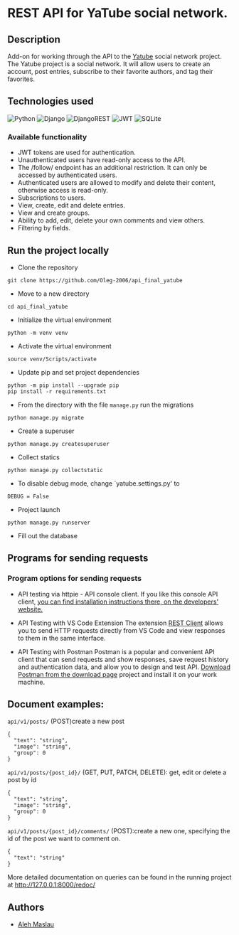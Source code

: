 # REST API for YaTube social network.

##  Description
Add-on for working through the API to the [Yatube](https://github.com/Oleg-2006/yatube_project) social network project. 
The Yatube project is a social network. It will allow users to create an account,
post entries, subscribe to their favorite authors, and tag their favorites.

##  Technologies used
![Python](https://img.shields.io/badge/Python-3776AB?style=for-the-badge&logo=python&logoColor=white) ![Django](https://img.shields.io/badge/Django-092E20?style=for-the-badge&logo=django&logoColor=white) ![DjangoREST](https://img.shields.io/badge/DJANGO-REST-ff1709?style=for-the-badge&logo=django&logoColor=white&color=ff1709&labelColor=gray) ![JWT](https://img.shields.io/badge/JWT-black?style=for-the-badge&logo=JSON%20web%20tokens) ![SQLite](https://img.shields.io/badge/sqlite-%2307405e.svg?style=for-the-badge&logo=sqlite&logoColor=white)

### Available functionality
* JWT tokens are used for authentication.
* Unauthenticated users have read-only access to the API.
* The /follow/ endpoint has an additional restriction. It can only be accessed by authenticated users.
* Authenticated users are allowed to modify and delete their content, otherwise access is read-only.
* Subscriptions to users.
* View, create, edit and delete entries.
* View and create groups.
* Ability to add, edit, delete your own comments and view others.
* Filtering by fields.

##  Run the project locally
- Clone the repository
```
git clone https://github.com/Oleg-2006/api_final_yatube
```
- Move to a new directory
```
cd api_final_yatube
```
- Initialize the virtual environment
```
python -m venv venv
```
- Activate the virtual environment
```
source venv/Scripts/activate
```
- Update pip and set project dependencies
```
python -m pip install --upgrade pip
pip install -r requirements.txt
```
- From the directory with the file `manage.py` run the migrations
```
python manage.py migrate
```
- Create a superuser
```
python manage.py createsuperuser
```
- Collect statics
```
python manage.py collectstatic
```
- To disable debug mode, change `yatube.settings.py' to
```
DEBUG = False
```
- Project launch
```
python manage.py runserver
```
- Fill out the database

##  Programs for sending requests

### Program options for sending requests
* API testing via httpie - API console client.
If you like this console API client, [you can find installation instructions there, on the developers' website.](https://httpie.io/docs/cli/installation)

* API Testing with VS Code Extension
The extension [REST Client](https://marketplace.visualstudio.com/items?itemName=humao.rest-client) allows you to send HTTP requests directly from VS Code and view responses to them in the same interface.

* API Testing with Postman
Postman is a popular and convenient API client that can send requests and show responses, save request history and authentication data, and allow you to design and test API.
[Download Postman from the download page](https://www.postman.com/downloads/) project and install it on your work machine.


## Document examples:

`api/v1/posts/` (POST)create a new post
```
{
  "text": "string",
  "image": "string",
  "group": 0
}
```
`api/v1/posts/{post_id}/` (GET, PUT, PATCH, DELETE): get, edit or delete a post by id
```
{
  "text": "string",
  "image": "string",
  "group": 0
}
```
`api/v1/posts/{post_id}/comments/` (POST):create a new one, specifying the id of the post we want to comment on.
```
{
  "text": "string"
}
```
More detailed documentation on queries can be found in the running project at http://127.0.0.1:8000/redoc/

## Authors
- [Aleh Maslau](https://github.com/Alehmas)